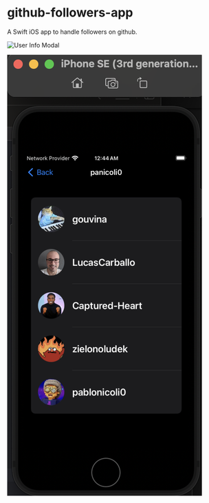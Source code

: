 # github-followers-app
 A Swift iOS app to handle followers on github.

![User Info Modal](https://github.com/user-attachments/assets/c381836c-15d3-4e79-96cb-a3b998cba68e)

![Follower List Screen](https://github.com/panicoli0/github-followers-app/blob/main/Githubfollowersapp/Development%20Images/my%20Follower%20List%20Screen.png)

